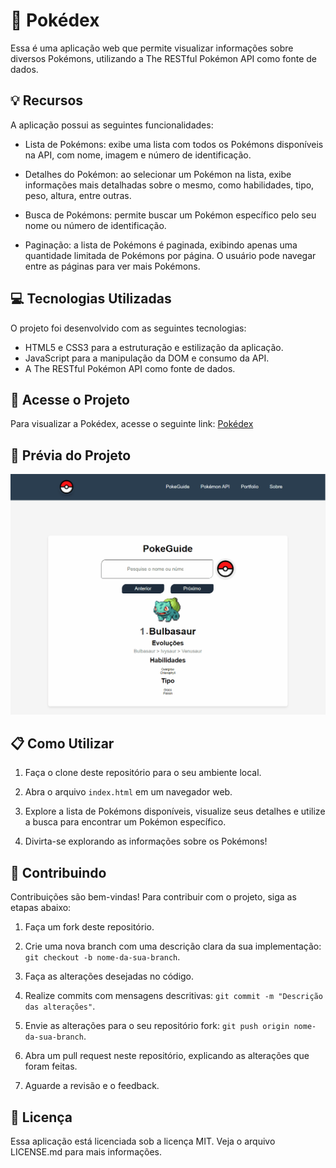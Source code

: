# :rocket: Pokédex

Essa é uma aplicação web que permite visualizar informações sobre diversos Pokémons, utilizando a The RESTful Pokémon API como fonte de dados.

## :bulb: Recursos

A aplicação possui as seguintes funcionalidades:

- Lista de Pokémons: exibe uma lista com todos os Pokémons disponíveis na API, com nome, imagem e número de identificação.

- Detalhes do Pokémon: ao selecionar um Pokémon na lista, exibe informações mais detalhadas sobre o mesmo, como habilidades, tipo, peso, altura, entre outras.

- Busca de Pokémons: permite buscar um Pokémon específico pelo seu nome ou número de identificação.

- Paginação: a lista de Pokémons é paginada, exibindo apenas uma quantidade limitada de Pokémons por página. O usuário pode navegar entre as páginas para ver mais Pokémons.

## :computer: Tecnologias Utilizadas

O projeto foi desenvolvido com as seguintes tecnologias:

- HTML5 e CSS3 para a estruturação e estilização da aplicação.
- JavaScript para a manipulação da DOM e consumo da API.
- A The RESTful Pokémon API como fonte de dados.

## :rocket: Acesse o Projeto

Para visualizar a Pokédex, acesse o seguinte link: [Pokédex](https://dev-paixao.github.io/pokedex/)

## :rocket: Prévia do Projeto

![Preview](./img/preview.gif)

## :clipboard: Como Utilizar

1. Faça o clone deste repositório para o seu ambiente local.

2. Abra o arquivo `index.html` em um navegador web.

3. Explore a lista de Pokémons disponíveis, visualize seus detalhes e utilize a busca para encontrar um Pokémon específico.

4. Divirta-se explorando as informações sobre os Pokémons!

## :handshake: Contribuindo

Contribuições são bem-vindas! Para contribuir com o projeto, siga as etapas abaixo:

1. Faça um fork deste repositório.

2. Crie uma nova branch com uma descrição clara da sua implementação: `git checkout -b nome-da-sua-branch`.

3. Faça as alterações desejadas no código.

4. Realize commits com mensagens descritivas: `git commit -m "Descrição das alterações"`.

5. Envie as alterações para o seu repositório fork: `git push origin nome-da-sua-branch`.

6. Abra um pull request neste repositório, explicando as alterações que foram feitas.

7. Aguarde a revisão e o feedback.

## :page_facing_up: Licença

Essa aplicação está licenciada sob a licença MIT. Veja o arquivo LICENSE.md para mais informações.
